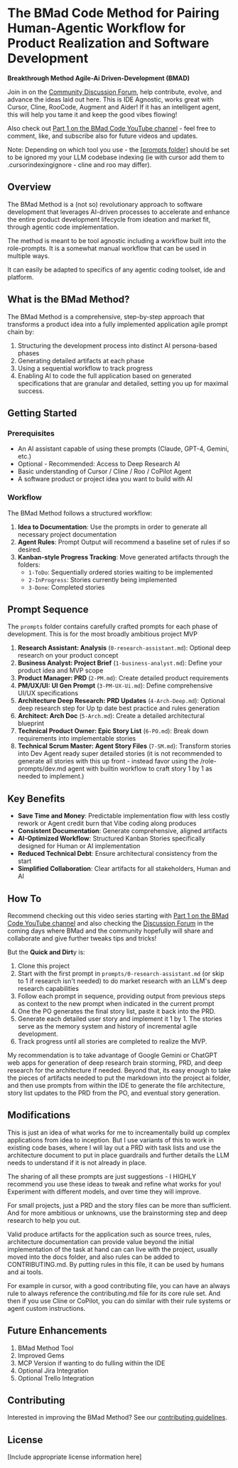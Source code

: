 # The BMad Code Method for Pairing Human-Agentic Workflow for Product Realization and Software Development

**Breakthrough Method Agile-Ai Driven-Development (BMAD)**

Join in on the [Community Discussion Forum](https://github.com/bmadcode/BMAD-METHOD/discussions), help contribute, evolve, and advance the ideas laid out here. This is IDE Agnostic, works great with Cursor, Cline, RooCode, Augment and Aider! If it has an intelligent agent, this will help you tame it and keep the good vibes flowing!

Also check out [Part 1 on the BMad Code YouTube channel](https://youtu.be/JbhiLUY_V2U) - feel free to comment, like, and subscribe also for future videos and updates.

Note: Depending on which tool you use - the [[prompts folder]](./ai-pm/prompts/) should be set to be ignored my your LLM codebase indexing (ie with cursor add them to .cursorindexingignore - cline and roo may differ).

## Overview

The BMad Method is a (not so) revolutionary approach to software development that leverages AI-driven processes to accelerate and enhance the entire product development lifecycle from ideation and market fit, through agentic code implementation.

The method is meant to be tool agnostic including a workflow built into the role-prompts. It is a somewhat manual workflow that can be used in multiple ways.

It can easily be adapted to specifics of any agentic coding toolset, ide and platform.

## What is the BMad Method?

The BMad Method is a comprehensive, step-by-step approach that transforms a product idea into a fully implemented application agile prompt chain by:

1. Structuring the development process into distinct AI persona-based phases
2. Generating detailed artifacts at each phase
3. Using a sequential workflow to track progress
4. Enabling AI to code the full application based on generated specifications that are granular and detailed, setting you up for maximal success.

## Getting Started

### Prerequisites

- An AI assistant capable of using these prompts (Claude, GPT-4, Gemini, etc.)
- Optional - Recommended: Access to Deep Research AI
- Basic understanding of Cursor / Cline / Roo / CoPilot Agent
- A software product or project idea you want to build with AI

### Workflow

The BMad Method follows a structured workflow:

1. **Idea to Documentation**: Use the prompts in order to generate all necessary project documentation
2. **Agent Rules**: Prompt Output will recommend a baseline set of rules if so desired.
3. **Kanban-style Progress Tracking**: Move generated artifacts through the folders:
   - `1-ToDo`: Sequentially ordered stories waiting to be implemented
   - `2-InProgress`: Stories currently being implemented
   - `3-Done`: Completed stories

## Prompt Sequence

The `prompts` folder contains carefully crafted prompts for each phase of development.
This is for the most broadly ambitious project MVP

1. **Research Assistant: Analysis** (`0-research-assistant.md`): Optional deep research on your product concept
2. **Business Analyst: Project Brief** (`1-business-analyst.md`): Define your product idea and MVP scope
3. **Product Manager: PRD** (`2-PM.md`): Create detailed product requirements
4. **PM/UX/UI: UI Gen Prompt** (`3-PM-UX-Ui.md`): Define comprehensive UI/UX specifications
5. **Architecture Deep Research: PRD Updates** (`4-Arch-Deep.md`): Optional deep research step for Up tp date best practice and rules generation
6. **Architect: Arch Doc** (`5-Arch.md`): Create a detailed architectural blueprint
7. **Technical Product Owner: Epic Story List** (`6-PO.md`): Break down requirements into implementable stories
8. **Technical Scrum Master: Agent Story Files** (`7-SM.md`): Transform stories into Dev Agent ready super detailed stories (it is not recommended to generate all stories with this up front - instead favor using the /role-prompts/dev.md agent with builtin workflow to craft story 1 by 1 as needed to implement.)

## Key Benefits

- **Save Time and Money**: Predictable implementation flow with less costly rework or Agent credit burn that Vibe coding along produces
- **Consistent Documentation**: Generate comprehensive, aligned artifacts
- **AI-Optimized Workflow**: Structured Kanban Stories specifically designed for Human or AI implementation
- **Reduced Technical Debt**: Ensure architectural consistency from the start
- **Simplified Collaboration**: Clear artifacts for all stakeholders, Human and AI

## How To

Recommend checking out this video series starting with [Part 1 on the BMad Code YouTube channel](https://youtu.be/JbhiLUY_V2U) and also checking the [Discussion Forum](https://github.com/bmadcode/BMAD-METHOD/discussions) in the coming days where BMad and the community hopefully will share and collaborate and give further tweaks tips and tricks!

But the **Quick and Dirt**y is:

1. Clone this project
2. Start with the first prompt in `prompts/0-research-assistant.md` (or skip to 1 if research isn't needed) to do market research with an LLM's deep research capabilities
3. Follow each prompt in sequence, providing output from previous steps as context to the new prompt when indicated in the current prompt
4. One the PO generates the final story list, paste it back into the PRD.
5. Generate each detailed user story and implement it 1 by 1. The stories serve as the memory system and history of incremental agile development.
6. Track progress until all stories are completed to realize the MVP.

My recommendation is to take advantage of Google Gemini or ChatGPT web apps for generation of deep research brain storming, PRD, and deep research for the architecture if needed. Beyond that, its easy enough to take the pieces of artifacts needed to put the markdown into the project ai folder, and then use prompts from within the IDE to generate the file architecture, story list updates to the PRD from the PO, and eventual story generation.

## Modifications

This is just an idea of what works for me to increamentally build up complex applications from idea to inception. But I use variants of this to work in existing code bases, where I will lay out a PRD with task lists and use the architecture document to put in place guardrails and further details the LLM needs to understand if it is not already in place.

The sharing of all these prompts are just suggestions - I HIGHLY recommend you use these ideas to tweak and refine what works for you! Experiment with different models, and over time they will improve.

For small projects, just a PRD and the story files can be more than sufficient. And for more ambitious or unknowns, use the brainstorming step and deep research to help you out.

Valid produce artifacts for the application such as source trees, rules, architecture documentation can provide value beyond the initial implementation of the task at hand can can live with the project, usually moved into the docs folder, and also rules can be added to CONTRIBUTING.md. By putting rules in this file, it can be used by humans and ai tools.

For example in cursor, with a good contributing file, you can have an always rule to always reference the contributing.md file for its core rule set. And then if you use Cline or CoPilot, you can do similar with their rule systems or agent custom instructions.

## Future Enhancements

1. BMad Method Tool
2. Improved Gems
3. MCP Version if wanting to do fulling within the IDE
4. Optional Jira Integration
5. Optional Trello Integration

## Contributing

Interested in improving the BMad Method? See our [contributing guidelines](CONTRIBUTING.md).

## License

[Include appropriate license information here]
